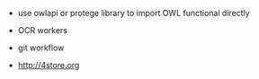 
* use owlapi or protege library to import OWL functional directly
* OCR workers
* git workflow


* http://4store.org
